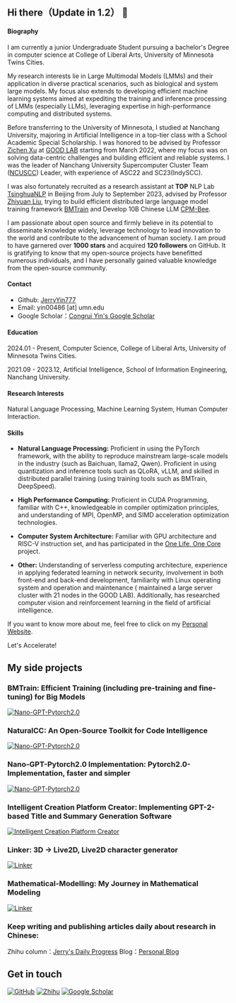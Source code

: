 ## Hi there（Update in 1.2） 👋
#### Biography
I am currently a junior Undergraduate Student pursuing a bachelor's Degree in computer science at College of Liberal Arts, University of Minnesota Twins Cities.

My research interests lie in Large Multimodal Models (LMMs) and their application in diverse practical scenarios, such as biological and system large models. My focus also extends to developing efficient machine learning systems aimed at expediting the training and inference processing of LMMs (especially LLMs), leveraging expertise in high-performance computing and distributed systems.

Before transferring to the University of Minnesota, I studied at Nanchang University, majoring in Artificial Intelligence in a top-tier class with a School Academic Special Scholarship. I was honored to be advised by Professor [Zichen Xu](https://good.ncu.edu.cn/Pages/Professor.html) at [GOOD LAB](https://good.ncu.edu.cn) starting from March 2022, where my focus was on solving data-centric challenges and building efficient and reliable systems. I was the leader of Nanchang University Supercomputer Cluster Team ([NCUSCC](https://hpc.ncuscc.tech/)) Leader, with experience of ASC22 and SC23(IndySCC).

I was also fortunately recruited as a research assistant at **TOP** NLP Lab [TsinghuaNLP](https://github.com/thunlp) in Beijing from July to September 2023, advised by Professor [Zhiyuan Liu](https://nlp.csai.tsinghua.edu.cn/~lzy/), trying to build efficient distributed large language model training framework [BMTrain](https://github.com/OpenBMB/BMTrain) and Develop 10B Chinese LLM [CPM-Bee](https://github.com/OpenBMB/CPM-Bee/blob/main/README_en.md).

I am passionate about open source and firmly believe in its potential to disseminate knowledge widely, leverage technology to lead innovation to the world and contribute to the advancement of human society. I am proud to have garnered over **1000 stars** and acquired **120 followers** on GitHub. It is gratifying to know that my open-source projects have benefitted numerous individuals, and I have personally gained valuable knowledge from the open-source community.

#### Contact
* Github: [JerryYin777](https://github.com/JerryYin777)
* Email: yin00486 [at] umn.edu
* Google Scholar：[Congrui Yin's Google Scholar](https://scholar.google.com/citations?hl=en&user=7gsdLw4AAAAJ)

#### Education
2024.01 - Present, Computer Science, College of Liberal Arts, University of Minnesota Twins Cities.

2021.09 - 2023.12, Artificial Intelligence, School of Information Engineering, Nanchang University.

#### Research Interests
Natural Language Processing, Machine Learning System, Human Computer Interaction.

#### Skills
* **Natural Language Processing:** Proficient in using the PyTorch framework, with the ability to reproduce mainstream large-scale models in the industry (such as Baichuan, llama2, Qwen). Proficient in using quantization and inference tools such as QLoRA, vLLM, and skilled in distributed parallel training (using training tools such as BMTrain, DeepSpeed).

* **High Performance Computing:** Proficient in CUDA Programming, familiar with C++, knowledgeable in compiler optimization principles, and understanding of MPI, OpenMP, and SIMD acceleration optimization technologies.

* **Computer System Architecture:** Familiar with GPU architecture and RISC-V instruction set, and has participated in the [One Life, One Core](https://ysyx.oscc.cc/) project.

* **Other:** Understanding of serverless computing architecture, experience in applying federated learning in network security, involvement in both front-end and back-end development, familiarity with Linux operating system and operation and maintenance ( maintained a large server cluster with 21 nodes in the GOOD LAB). Additionally, has researched computer vision and reinforcement learning in the field of artificial intelligence.

If you want to know more about me, feel free to click on my [Personal Website](https://jerryyin777.github.io/).

Let's Accelerate!

## My side projects

### BMTrain: Efficient Training (including pre-training and fine-tuning) for Big Models

[![Nano-GPT-Pytorch2.0](https://github-readme-stats.vercel.app/api/pin?username=OpenBMB&repo=BMTrain&theme=radical)](https://github.com/OpenBMB/BMTrain)

### NaturalCC: An Open-Source Toolkit for Code Intelligence

[![Nano-GPT-Pytorch2.0](https://github-readme-stats.vercel.app/api/pin?username=CGCL-Codes&repo=naturalcc&theme=radical)](https://github.com/CGCL-Codes/naturalcc)

### Nano-GPT-Pytorch2.0 Implementation: Pytorch2.0-Implementation, faster and simpler

[![Nano-GPT-Pytorch2.0](https://github-readme-stats.vercel.app/api/pin?username=JerryYin777&repo=NanoGPT-Pytorch2.0-Implementation&theme=radical)](https://github.com/JerryYin777/NanoGPT-Pytorch2.0-Implementation)

### Intelligent Creation Platform Creator: Implementing GPT-2-based Title and Summary Generation Software

[![Intelligent Creation Platform Creator](https://github-readme-stats.vercel.app/api/pin?username=JerryYin777&repo=SoftwareCup_A9_2022&theme=radical)](https://github.com/JerryYin777/SoftwareCup_A9_2022)

### Linker: 3D -> Live2D, Live2D character generator

[![Linker](https://github-readme-stats.vercel.app/api/pin?username=JerryYin777&repo=Linker&theme=radical)](https://github.com/JerryYin777/Linker)

### Mathematical-Modelling: My Journey in Mathematical Modeling

[![Linker](https://github-readme-stats.vercel.app/api/pin?username=JerryYin777&repo=Mathematical-Modelling&theme=radical)](https://github.com/JerryYin777/Mathematical-Modelling)

### Keep writing and publishing articles daily about research in Chinese:

Zhihu column：[Jerry's Daily Progress](https://www.zhihu.com/column/c_1531067260675940352)
Blog：[Personal Blog](https://jerryyin777.github.io/)


## Get in touch

[![GitHub](https://img.shields.io/badge/GitHub-grey?logo=github)](https://github.com/JerryYin777)
[![Zhihu](https://img.shields.io/badge/知乎-white?logo=zhihu)](https://www.zhihu.com/people/ycr222)
[![Google Scholar](https://img.shields.io/badge/Google%20Scholar-%20-lightgrey)](https://scholar.google.com/citations?hl=en&user=7gsdLw4AAAAJ)


